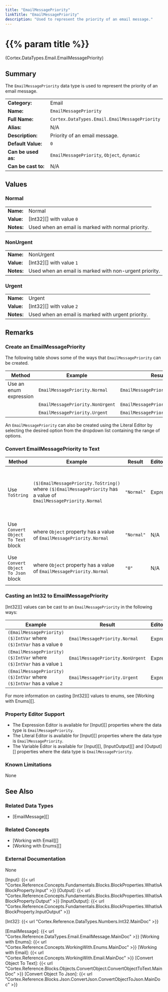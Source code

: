 ```yaml
---
title: "EmailMessagePriority"
linkTitle: "EmailMessagePriority"
description: "Used to represent the priority of an email message."
---
```


# {{% param title %}}

<p class="namespace">(Cortex.DataTypes.Email.EmailMessagePriority)</p>

## Summary

The `EmailMessagePriority` data type is used to represent the priority of an email message.

| | |
|-|-|
| **Category:**          | Email                                                  |
| **Name:**              | `EmailMessagePriority`                                 |
| **Full Name:**         | `Cortex.DataTypes.Email.EmailMessagePriority`          |
| **Alias:**             | N/A                                                    |
| **Description:**       | Priority of an email message.                          |
| **Default Value:**     | `0`                                                    |
| **Can be used as:**    | `EmailMessagePriority`, `Object`, `dynamic`            |
| **Can be cast to:**    | N/A                                                    |

## Values

### Normal

| | |
|-|-|
| **Name:**    | Normal                                                |
| **Value:**   | [Int32][] with value `0`                              |
| **Notes:**   | Used when an email is marked with normal priority.     |

### NonUrgent

| | |
|-|-|
| **Name:**    | NonUrgent                                             |
| **Value:**   | [Int32][] with value `1`                              |
| **Notes:**   | Used when an email is marked with non-urgent priority. |

### Urgent

| | |
|-|-|
| **Name:**    | Urgent                                                |
| **Value:**   | [Int32][] with value `2`                              |
| **Notes:**   | Used when an email is marked with urgent priority.     |

## Remarks

### Create an EmailMessagePriority

The following table shows some of the ways that `EmailMessagePriority` can be created.

| Method | Example | Result | Editor&nbsp;Support | Notes |
|-|-|-|-|-|
| Use an enum expression | `EmailMessagePriority.Normal` | `EmailMessagePriority.Normal`| Expression | N/A |
| | `EmailMessagePriority.NonUrgent` | `EmailMessagePriority.NonUrgent`| Expression | N/A |
| | `EmailMessagePriority.Urgent` | `EmailMessagePriority.Urgent`| Expression | N/A |

An `EmailMessagePriority` can also be created using the Literal Editor by selecting the desired option from the dropdown list containing the range of options.

### Convert EmailMessagePriority to Text

| Method | Example | Result | Editor&nbsp;Support | Notes |
|-|-|-|-|-|
| Use `ToString` | `($)EmailMessagePriority.ToString()` where `($)EmailMessagePriority` has a value of `EmailMessagePriority.Normal`| `"Normal"` | Expression | ToString will return the Name of the enum value |
| Use `Convert Object To Text` block | where `Object` property has a value of `EmailMessagePriority.Normal` | `"Normal"` | N/A  | See [Convert Object To Text][] |
| Use `Convert Object To Json` block | where `Object` property has a value of `EmailMessagePriority.Normal` | `"0"` | N/A  | See [Convert Object To Json][] |

### Casting an Int32 to EmailMessagePriority

[Int32][] values can be cast to an `EmailMessagePriority` in the following ways:

| Example | Result | Editor&nbsp;Support |
|-|-|-|
| `(EmailMessagePriority)($)IntVar` where `($)IntVar` has a value `0` | `EmailMessagePriority.Normal` | Expression |
| `(EmailMessagePriority)($)IntVar` where `($)IntVar` has a value `1` | `EmailMessagePriority.NonUrgent` | Expression |
| `(EmailMessagePriority)($)IntVar` where `($)IntVar` has a value `2` | `EmailMessagePriority.Urgent` | Expression |

For more information on casting [Int32][] values to enums, see [Working with Enums][].

### Property Editor Support

- The Expression Editor is available for [Input][] properties where the data type is `EmailMessagePriority`.
- The Literal Editor is available for [Input][] properties where the data type is `EmailMessagePriority`.
- The Variable Editor is available for [Input][], [InputOutput][] and [Output][] properties where the data type is `EmailMessagePriority`.
  
### Known Limitations

None

## See Also

### Related Data Types

- [EmailMessage][]

### Related Concepts

- [Working with Email][]
- [Working with Enums][]

### External Documentation

None

[Input]: {{< url "Cortex.Reference.Concepts.Fundamentals.Blocks.BlockProperties.WhatIsABlockProperty.Input" >}}
[Output]: {{< url "Cortex.Reference.Concepts.Fundamentals.Blocks.BlockProperties.WhatIsABlockProperty.Output" >}}
[InputOutput]: {{< url "Cortex.Reference.Concepts.Fundamentals.Blocks.BlockProperties.WhatIsABlockProperty.InputOutput" >}}

[Int32]: {{< url "Cortex.Reference.DataTypes.Numbers.Int32.MainDoc" >}}

[EmailMessage]: {{< url "Cortex.Reference.DataTypes.Email.EmailMessage.MainDoc" >}}
[Working with Enums]: {{< url "Cortex.Reference.Concepts.WorkingWith.Enums.MainDoc" >}}
[Working with Email]: {{< url "Cortex.Reference.Concepts.WorkingWith.Email.MainDoc" >}}
[Convert Object To Text]: {{< url "Cortex.Reference.Blocks.Objects.ConvertObject.ConvertObjectToText.MainDoc" >}}
[Convert Object To Json]: {{< url "Cortex.Reference.Blocks.Json.ConvertJson.ConvertObjectToJson.MainDoc" >}}
